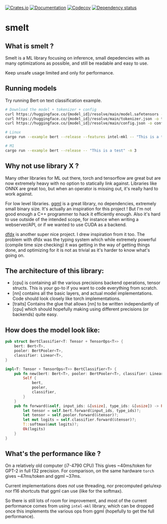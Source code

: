 [![Crates.io](https://img.shields.io/crates/v/smelt.svg)](https://crates.io/crates/smelt)
[![Documentation](https://docs.rs/smelt/badge.svg)](https://docs.rs/smelt/)
[![Codecov](https://codecov.io/github/Narsil/smelt/coverage.svg?branch=main)](https://codecov.io/gh/Narsil/smelt)
[![Dependency status](https://deps.rs/repo/github/Narsil/smelt/status.svg)](https://deps.rs/repo/github/Narsil/smelt)

# smelt

## What is smelt ?

Smelt is a ML library focusing on inference, small depedencies with as many optimizations
as possible, and still be readable and easy to use.

Keep unsafe usage limited and only for performance.

## Running models

Try running Bert on text classification example.

```bash
# Download the model + tokenizer + config
curl https://huggingface.co/{model_id}/resolve/main/model.safetensors -o model-{model_id_slug}.safetensors -L
curl https://huggingface.co/{model_id}/resolve/main/tokenizer.json -o tokenizer-{model_id_slug}.json -L
curl https://huggingface.co/{model_id}/resolve/main/config.json -o config-{model_id_slug}.json -L

# Linux
cargo run --example bert --release --features intel-mkl -- "This is a test" -n 3

# M1
cargo run --example bert --release -- "This is a test" -n 3
```

## Why not use library X ?

Many other libraries for ML out there, torch and tensorflow are great but
are now extremely heavy with no option to statically link against.
Libraries like ONNX are great too, but when an operator is missing out, it's
really hard to work against.

For low level libraries. [ggml](https://github.com/ggerganov/ggml) is a great
library, no dependencies, extremely small binary size. It's actually an
inspiration for this project ! But I'm not good enough a C++ programmer to hack it
efficiently enough. Also it's hard to use outside of the intended scope, for
instance when writing a webserver/API, or if we wanted to use CUDA as a backend.

[dfdx](https://github.com/coreylowman/dfdx) is another super nice project.
I drew inspiration from it too. The problem with dfdx was the typing system
which while extremely powerful (compile time size checking) it was getting
in the way of getting things done, and optimizing for it is not as trivial as
it's harder to know what's going on.

## The architecture of this library:

- [cpu] is containing all the various precisions backend operations, tensor structs.
  This is your go-to if you want to code everything from scratch.
- [nn] contains all the basic layers, and actual model implementations. Code should
look closely like torch implementations.
- [traits] Contains the glue that allows [nn] to be written independantly of [cpu]
  which should hopefully making using different precisions (or backends) quite easy.


## How does the model look like:

```rust
pub struct BertClassifier<T: Tensor + TensorOps<T>> {
    bert: Bert<T>,
    pooler: BertPooler<T>,
    classifier: Linear<T>,
}

impl<T: Tensor + TensorOps<T>> BertClassifier<T> {
    pub fn new(bert: Bert<T>, pooler: BertPooler<T>, classifier: Linear<T>) -> Self {
        Self {
            bert,
            pooler,
            classifier,
        }
    }
    pub fn forward(&self, input_ids: &[usize], type_ids: &[usize]) -> Result<T, SmeltError> {
        let tensor = self.bert.forward(input_ids, type_ids)?;
        let tensor = self.pooler.forward(&tensor)?;
        let mut logits = self.classifier.forward(&tensor)?;
        T::softmax(&mut logits)?;
        Ok(logits)
    }
}
```

## What's the performance like ?

On a relatively old computer (i7-4790 CPU) This gives ~40ms/token for GPT-2
in full f32 precision.
For comparison, on the same hardware `torch` gives ~47ms/token and ggml ~37ms.

Current implementations does *not* use threading, nor precomputed gelu/exp
nor f16 shortcuts that ggml can use (like for the softmax).

So there is still lots of room for improvement, and most of the current performance
comes from using `intel-mkl` library, which can be dropped once this implements
the various ops from ggml (hopefully to get the full performance).

